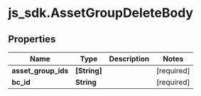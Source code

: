 # js_sdk.AssetGroupDeleteBody

## Properties
Name | Type | Description | Notes
------------ | ------------- | ------------- | -------------
**asset_group_ids** | **[String]** |  | [required] 
**bc_id** | **String** |  | [required] 
